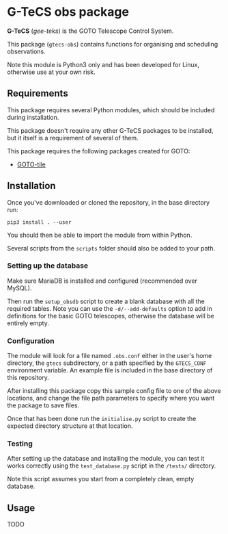 # G-TeCS obs package

**G-TeCS** (*gee-teks*) is the GOTO Telescope Control System.

This package (`gtecs-obs`) contains functions for organising and scheduling observations.

Note this module is Python3 only and has been developed for Linux, otherwise use at your own risk.

## Requirements

This package requires several Python modules, which should be included during installation.

This package doesn't require any other G-TeCS packages to be installed, but it itself is a requirement of several of them.

This package requires the following packages created for GOTO:

- [GOTO-tile](https://github.com/GOTO-OBS/goto-tile)

## Installation

Once you've downloaded or cloned the repository, in the base directory run:

    pip3 install . --user

You should then be able to import the module from within Python.

Several scripts from the `scripts` folder should also be added to your path.

### Setting up the database

Make sure MariaDB is installed and configured (recommended over MySQL).

Then run the `setup_obsdb` script to create a blank database with all the required tables. Note you can use the `-d/--add-defaults` option to add in definitions for the basic GOTO telescopes, otherwise the database will be entirely empty.

### Configuration

The module will look for a file named `.obs.conf` either in the user's home directory, the `gtecs` subdirectory, or a path specified by the `GTECS_CONF` environment variable. An example file is included in the base directory of this repository.

After installing this package copy this sample config file to one of the above locations, and change the file path parameters to specify where you want the package to save files.

Once that has been done run the `initialise.py` script to create the expected directory structure at that location.

### Testing

After setting up the database and installing the module, you can test it works correctly using the `test_database.py` script in the `/tests/` directory.

Note this script assumes you start from a completely clean, empty database.

## Usage

TODO
